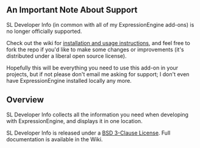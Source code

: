 ## An Important Note About Support

SL Developer Info (in common with all of my ExpressionEngine add-ons) is no longer officially supported.

Check out the wiki for [installation and usage instructions][wiki], and feel free to fork the repo if you'd like to make some changes or improvements (it's distributed under a liberal open source license).

Hopefully this will be everything you need to use this add-on in your projects, but if not please don't email me asking for support; I don't even have ExpressionEngine installed locally any more.

[wiki]: https://github.com/experience/sl.developer_info.ee_addon/wiki/ "View the documentation"

## Overview

SL Developer Info collects all the information you need when developing with
ExpressionEngine, and displays it in one location.

SL Developer Info is released under a [BSD 3-Clause License][license]. Full
documentation is available in the Wiki.

[license]:http://www.opensource.org/licenses/BSD-3-Clause "Read the license"

